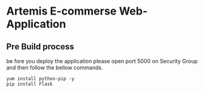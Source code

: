 # Artemis E-commerse Web-Application

## Pre Build process
be fore you  deploy the application please open port 5000 on Security Group and then follow the bellow commands.

```
yum install python-pip -y
pip install Flask
```
